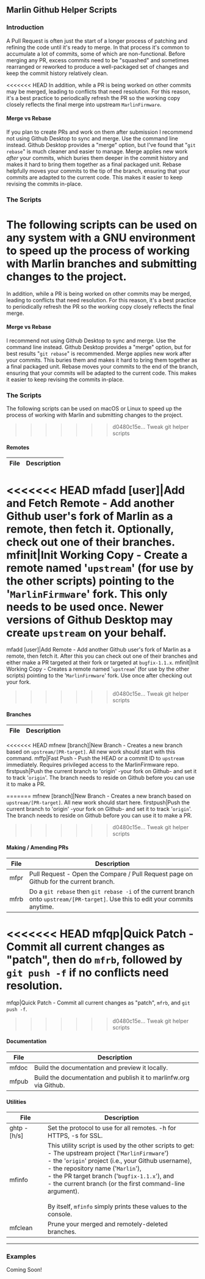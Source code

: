 ## Marlin Github Helper Scripts

### Introduction

A Pull Request is often just the start of a longer process of patching and refining the code until it's ready to merge. In that process it's common to accumulate a lot of commits, some of which are non-functional. Before merging any PR, excess commits need to be "squashed" and sometimes rearranged or reworked to produce a well-packaged set of changes and keep the commit history relatively clean.

<<<<<<< HEAD
In addition, while a PR is being worked on other commits may be merged, leading to conflicts that need resolution. For this reason, it's a best practice to periodically refresh the PR so the working copy closely reflects the final merge into upstream `MarlinFirmware`.

#### Merge vs Rebase

If you plan to create PRs and work on them after submission I recommend not using Github Desktop to sync and merge. Use the command line instead. Github Desktop provides a "merge" option, but I've found that "`git rebase`" is much cleaner and easier to manage. Merge applies new work _after_ your commits, which buries them deeper in the commit history and makes it hard to bring them together as a final packaged unit. Rebase helpfully moves your commits to the tip of the branch, ensuring that your commits are adapted to the current code. This makes it easier to keep revising the commits in-place.

### The Scripts

The following scripts can be used on any system with a GNU environment to speed up the process of working with Marlin branches and submitting changes to the project.
=======
In addition, while a PR is being worked on other commits may be merged, leading to conflicts that need resolution. For this reason, it's a best practice to periodically refresh the PR so the working copy closely reflects the final merge.

#### Merge vs Rebase

I recommend not using Github Desktop to sync and merge. Use the command line instead. Github Desktop provides a "merge" option, but for best results "`git rebase`" is recommended. Merge applies new work after your commits. This buries them and makes it hard to bring them together as a final packaged unit. Rebase moves your commits to the end of the branch, ensuring that your commits will be adapted to the current code. This makes it easier to keep revising the commits in-place.

### The Scripts

The following scripts can be used on macOS or Linux to speed up the process of working with Marlin and submitting changes to the project.
>>>>>>> d0480c15e... Tweak git helper scripts

#### Remotes

File|Description
----|-----------
<<<<<<< HEAD
mfadd&nbsp;[user]|Add and Fetch Remote - Add another Github user's fork of Marlin as a remote, then fetch it. Optionally, check out one of their branches.
mfinit|Init Working Copy - Create a remote named '`upstream`' (for use by the other scripts) pointing to the '`MarlinFirmware`' fork. This only needs to be used once. Newer versions of Github Desktop may create `upstream` on your behalf.
=======
mfadd&nbsp;[user]|Add Remote - Add another Github user's fork of Marlin as a remote, then fetch it. After this you can check out one of their branches and either make a PR targeted at their fork or targeted at `bugfix-1.1.x`.
mfinit|Init Working Copy - Creates a remote named '`upstream`' (for use by the other scripts) pointing to the '`MarlinFirmware`' fork. Use once after checking out your fork.

>>>>>>> d0480c15e... Tweak git helper scripts

#### Branches

File|Description
----|-----------
<<<<<<< HEAD
mfnew&nbsp;[branch]|New Branch - Creates a new branch based on `upstream/[PR-target]`. All new work should start with this command.
mffp|Fast Push - Push the HEAD or a commit ID to `upstream` immediately. Requires privileged access to the MarlinFirmware repo.
firstpush|Push the current branch to 'origin' -your fork on Github- and set it to track '`origin`'. The branch needs to reside on Github before you can use it to make a PR.

=======
mfnew&nbsp;[branch]|New Branch - Creates a new branch based on `upstream/[PR-target]`. All new work should start here.
firstpush|Push the current branch to 'origin' -your fork on Github- and set it to track '`origin`'. The branch needs to reside on Github before you can use it to make a PR.


>>>>>>> d0480c15e... Tweak git helper scripts
#### Making / Amending PRs

File|Description
----|-----------
mfpr|Pull Request - Open the Compare / Pull Request page on Github for the current branch.
mfrb|Do a `git rebase` then `git rebase -i` of the current branch onto `upstream/[PR-target]`. Use this to edit your commits anytime.
<<<<<<< HEAD
mfqp|Quick Patch - Commit all current changes as "patch", then do `mfrb`, followed by `git push -f` if no conflicts need resolution.
=======
mfqp|Quick Patch - Commit all current changes as "patch", `mfrb`, and `git push -f`.
>>>>>>> d0480c15e... Tweak git helper scripts

#### Documentation

File|Description
----|-----------
mfdoc|Build the documentation and preview it locally.
mfpub|Build the documentation and publish it to marlinfw.org via Github.

#### Utilities

File|Description
----|-----------
ghtp -[h/s]|Set the protocol to use for all remotes. -h for HTTPS, -s for SSL.
mfinfo|This utility script is used by the other scripts to get:<br/>- The upstream project ('`MarlinFirmware`')<br/>- the '`origin`' project (i.e., your Github username),<br/>- the repository name ('`Marlin`'),<br/>- the PR target branch ('`bugfix-1.1.x`'), and<br/>- the current branch (or the first command-line argument).<br/><br/>By itself, `mfinfo` simply prints these values to the console.
mfclean&nbsp;&nbsp;&nbsp;&nbsp;&nbsp;|Prune your merged and remotely-deleted branches.

---

### Examples

Coming Soon!
